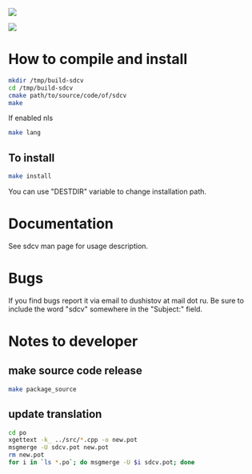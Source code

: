 [![](https://travis-ci.org/ashang/sdcv.svg?branch=master)](https://travis-ci.org/ashang/sdcv)

[![](https://img.shields.io/badge/license-GPL%202-brightgreen.svg)](https://github.com/ashang/sdcv/blob/master/LICENSE)

# How to compile and install

``` bash
mkdir /tmp/build-sdcv
cd /tmp/build-sdcv
cmake path/to/source/code/of/sdcv
make
```

If enabled nls

``` bash
make lang
```

## To install

``` bash
make install
```

You can use "DESTDIR" variable to change installation path.

# Documentation

See sdcv man page for usage description.

# Bugs

If you find bugs report it via email to dushistov at mail dot ru. Be
sure to include the word "sdcv" somewhere in the "Subject:" field.

# Notes to developer

## make source code release

``` bash
make package_source
```

## update translation

``` bash
cd po
xgettext -k_ ../src/*.cpp -o new.pot
msgmerge -U sdcv.pot new.pot
rm new.pot
for i in `ls *.po`; do msgmerge -U $i sdcv.pot; done
```
